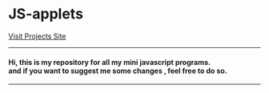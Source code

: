 # JS-applets
[Visit Projects Site ](https://github.com/Atharva-Sabde/JS-applets/blob/689c16a52e6afc37bed3677e661f76c46d72a384/index.html)

<hr>


<h4> Hi, this is my repository for all my mini javascript programs.
<br>
 and if you want to suggest me some changes , feel free to do so.
  </h4>


<hr>
